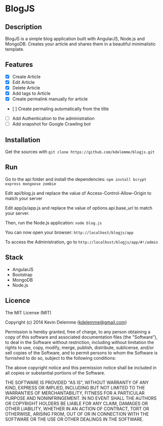 # BlogJS


## Description

BlogJS is a simple blog application built with AngularJS, Node.js and MongoDB. Creates your article and shares them in a beautiful minimalistic template.

## Features

- [x] Create Article
- [x] Edit Article
- [x] Delete Article
- [x] Add tags to Article
- [x] Create permalink manually for article
- [ ] Create permaling automatically from the title
- [ ] Add Authentication to the administration
- [ ] Add snapshot for Google Crawling bot

## Installation

Get the sources with `git clone https://github.com/kdelemme/blogjs.git`

## Run

Go to the api folder and install the dependencies: `npm install bcrypt express mongoose zombie`

Edit api/blog.js and replace the value of Access-Control-Allow-Origin to match your server

Edit app/js/app.js and replace the value of options.api.base_url to match your server.

Then, run the Node.js application: `node blog.js`

You can now open your browser: `http://localhost/blogjs/app`

To access the Administration, go to `http://localhost/blogjs/app/#!/admin`

## Stack

* AngularJS
* Bootstrap
* MongoDB
* Node.js

## Licence
The MIT License (MIT)

Copyright (c) 2014 Kevin Delemme (kdelemme@gmail.com)

Permission is hereby granted, free of charge, to any person obtaining a copy
of this software and associated documentation files (the "Software"), to deal
in the Software without restriction, including without limitation the rights
to use, copy, modify, merge, publish, distribute, sublicense, and/or sell
copies of the Software, and to permit persons to whom the Software is
furnished to do so, subject to the following conditions:

The above copyright notice and this permission notice shall be included in
all copies or substantial portions of the Software.

THE SOFTWARE IS PROVIDED "AS IS", WITHOUT WARRANTY OF ANY KIND, EXPRESS OR
IMPLIED, INCLUDING BUT NOT LIMITED TO THE WARRANTIES OF MERCHANTABILITY,
FITNESS FOR A PARTICULAR PURPOSE AND NONINFRINGEMENT. IN NO EVENT SHALL THE
AUTHORS OR COPYRIGHT HOLDERS BE LIABLE FOR ANY CLAIM, DAMAGES OR OTHER
LIABILITY, WHETHER IN AN ACTION OF CONTRACT, TORT OR OTHERWISE, ARISING FROM,
OUT OF OR IN CONNECTION WITH THE SOFTWARE OR THE USE OR OTHER DEALINGS IN
THE SOFTWARE.
